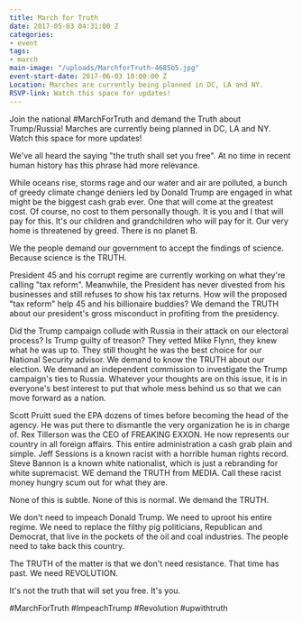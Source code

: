 ```yaml
---
title: March for Truth
date: 2017-05-03 04:31:00 Z
categories:
- event
tags:
- march
main-image: "/uploads/MarchforTruth-4685b5.jpg"
event-start-date: 2017-06-03 10:00:00 Z
Location: Marches are currently being planned in DC, LA and NY.
RSVP-link: Watch this space for updates!
---
```


Join the national #MarchForTruth and demand the Truth about Trump/Russia!  Marches are currently being planned in DC, LA and NY. Watch this space for more updates! 

We've all heard the saying "the truth shall set you free". At no time in recent human history has this phrase had more relevance.

While oceans rise, storms rage and our water and air are polluted, a bunch of greedy climate change deniers led by Donald Trump are engaged in what might be the biggest cash grab ever. One that will come at the greatest cost. Of course, no cost to them personally though. It is you and I that will pay for this. It's our children and grandchildren who will pay for it. Our very home is threatened by greed. There is no planet B.

We the people demand our government to accept the findings of science. Because science is the TRUTH. 

President 45 and his corrupt regime are currently working on what they're calling "tax reform". Meanwhile, the President has never divested from his businesses and still refuses to show his tax returns. How will the proposed "tax reform" help 45 and his billionaire buddies? We demand the TRUTH about our president's gross misconduct in profiting from the presidency.

Did the Trump campaign collude with Russia in their attack on our electoral process? Is Trump guilty of treason? They vetted Mike Flynn, they knew what he was up to. They still thought he was the best choice for our National Security advisor. We demand to know the TRUTH about our election. We demand an independent commission to investigate the Trump campaign's ties to Russia. Whatever your thoughts are on this issue, it is in everyone's best interest to put that whole mess behind us so that we can move forward as a nation.

Scott Pruitt sued the EPA dozens of times before becoming the head of the agency. He was put there to dismantle the very organization he is in charge of. Rex Tillerson was the CEO of FREAKING EXXON. He now represents our country in all foreign affairs. This entire administration a cash grab plain and simple. Jeff Sessions is a known racist with a horrible human rights record. Steve Bannon is a known white nationalist, which is just a rebranding for white supremacist. WE demand the TRUTH from MEDIA. Call these racist money hungry scum out for what they are.

None of this is subtle. None of this is normal. We demand the TRUTH.

We don't need to impeach Donald Trump. We need to uproot his entire regime. We need to replace the filthy pig politicians, Republican and Democrat, that live in the pockets of the oil and coal industries. The people need to take back this country. 

The TRUTH of the matter is that we don't need resistance. That time has past. We need REVOLUTION.

It's not the truth that will set you free. It's you.

#MarchForTruth #ImpeachTrump #Revolution #upwithtruth